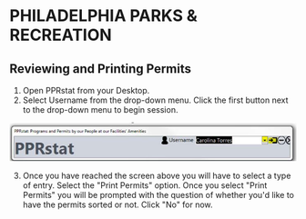 # PHILADELPHIA PARKS & RECREATION

## Reviewing and Printing Permits

1. Open PPRstat from your Desktop.
2. Select Username from the drop-down menu. Click the first button next to the drop-down menu to begin session.

[![PPRstatLogin](https://raw.githubusercontent.com/PPRPMU/PMU-playbook/master/Images/Data_Entry_-_Application_and_Permit/pprstat_login.jpg)]()

3. Once you have reached the screen above you will have to select a type of entry. Select the "Print Permits" option. Once you select "Print Permits" you will be prompted with the question of whether you'd like to have the permits sorted or not. Click "No" for now.